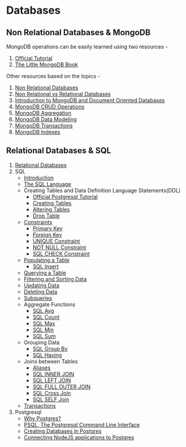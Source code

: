 # Databases

## Non Relational Databases & MongoDB

MongoDB operations can be easily learned using two resources -
1. [Official Tutorial](https://docs.mongodb.com/manual/introduction/)
2. [The Little MongoDB Book](https://openmymind.net/mongodb.pdf)

Other resources based on the topics -

1. [Non Relational Databases](https://www.youtube.com/watch?v=qkod5bY10lU)
2. [Non Relational vs Relational Databases](https://www.pluralsight.com/blog/software-development/relational-non-relational-databases)
3. [Introduction to MongoDB and Document Oriented Databases](https://docs.mongodb.com/manual/introduction/)
4. [MongoDB CRUD Operations](https://docs.mongodb.com/manual/crud/)
5. [MongoDB Aggregation ](https://docs.mongodb.com/manual/aggregation/)
6. [MongoDB Data Modeling](https://docs.mongodb.com/manual/core/data-modeling-introduction/#document-structure)
7. [MongoDB Transactions](https://docs.mongodb.com/manual/core/transactions/)
8. [MongoDB Indexes](https://docs.mongodb.com/manual/indexes/)

## Relational Databases & SQL

1. [Relational Databases](https://www.oracle.com/database/what-is-a-relational-database/)
2. SQL
    - [Introduction](http://www.sqltutorial.org/what-is-sql/)
    - [The SQL Language](http://www.sqltutorial.org/sql-syntax/)
    - Creating Tables and Data Definition Language Statements(DDL)
        - [Official Postgresql Tutorial](https://www.postgresql.org/docs/12/tutorial-table.html)
        - [Creating Tables](http://www.sqltutorial.org/sql-create-table/)
        - [Altering Tables](http://www.sqltutorial.org/sql-alter-table/)
        - [Drop Table](http://www.sqltutorial.org/sql-drop-table/)
    - [Constraints]()
        - [Primary Key](http://www.sqltutorial.org/sql-primary-key/)
        - [Foreign Key](http://www.sqltutorial.org/sql-foreign-key/)
        - [UNIQUE Constraint](http://www.sqltutorial.org/sql-unique-constraint/)
        - [NOT NULL Constraint](http://www.sqltutorial.org/sql-not-null-constraint/)
        - [SQL CHECK Constraint](http://www.sqltutorial.org/sql-check-constraint/)
    - [Populating a Table](https://www.postgresql.org/docs/12/tutorial-populate.html)
        - [SQL Insert](http://www.sqltutorial.org/sql-insert/)
    - [Querying a Table]()
    - [Filtering and Sorting Data]()
    - [Updating Data](http://www.sqltutorial.org/sql-update/)
    - [Deleting Data](http://www.sqltutorial.org/sql-delete/)
    - [Subqueries](http://www.sqltutorial.org/sql-subquery/)
    - Aggregate Functions
        - [SQL Avg](http://www.sqltutorial.org/sql-aggregate-functions/sql-avg/)
        - [SQL Count](http://www.sqltutorial.org/sql-aggregate-functions/sql-count/)
        - [SQL Max](http://www.sqltutorial.org/sql-aggregate-functions/sql-max/)
        - [SQL Min](http://www.sqltutorial.org/sql-aggregate-functions/sql-min/)
        - [SQL Sum](http://www.sqltutorial.org/sql-aggregate-functions/sql-sum/)
    - Grouping Data
        - [SQL Group By](http://www.sqltutorial.org/sql-group-by/)
        - [SQL Having](http://www.sqltutorial.org/sql-having/)
    - Joins between Tables
        - [Aliases](http://www.sqltutorial.org/sql-alias/)
        - [SQL INNER JOIN](http://www.sqltutorial.org/sql-inner-join/)
        - [SQL LEFT JOIN](http://www.sqltutorial.org/sql-left-join/)
        - [SQL FULL OUTER JOIN](http://www.sqltutorial.org/sql-full-outer-join/)
        - [SQL Cross Join](http://www.sqltutorial.org/sql-cross-join/)
        - [SQL SELF Join](http://www.sqltutorial.org/sql-self-join/)
    - [Transactions](https://www.postgresql.org/docs/12/tutorial-transactions.html)
3. Postgresql
    - [Why Postgres?](http://www.craigkerstiens.com/2017/04/30/why-postgres-five-years-later/)
    - [PSQL, The Postgresql Command Line Interface](https://phili.pe/posts/postgresql-on-the-command-line/)
    - [Creating Databases in Postgres](https://medium.com/coding-blocks/creating-user-database-and-adding-access-on-postgresql-8bfcd2f4a91e)
    - [Connecting NodeJS applications to Postgres](https://node-postgres.com/features/connecting)
